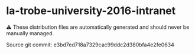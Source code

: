 # la-trobe-university-2016-intranet

:warning: These distribution files are automatically generated and should never be manually managed.

Source git commit: e3bd7ed718a7329cac99ddc2d380bfa4e2fe0634
